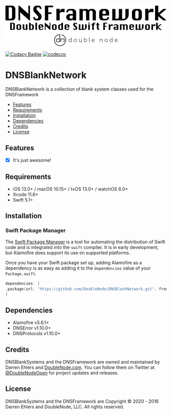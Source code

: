 ![DoubleNode Swift Framework](https://github.com/DoubleNode/DNSBlankNetwork/raw/master/DNSFrameworkLogo.png)

[![Codacy Badge](https://api.codacy.com/project/badge/Grade/97eedf9e8afc4d1c9e56920ea71a5a98)](https://www.codacy.com/gh/DoubleNode/DNSBlankNetwork?utm_source=github.com&amp;utm_medium=referral&amp;utm_content=DoubleNode/DNSBlankNetwork&amp;utm_campaign=Badge_Grade)
[![codecov](https://codecov.io/gh/DoubleNode/DNSBlankNetwork/branch/master/graph/badge.svg?token=NcFMBk0g9t)](https://codecov.io/gh/DoubleNode/DNSBlankNetwork)

# DNSBlankNetwork

DNSBlankNetwork is a collection of blank system classes used for the DNSFramework

-   [Features](#features)
-   [Requirements](#requirements)
-   [Installation](#installation)
-   [Dependencies](#dependencies)
-   [Credits](#credits)
-   [License](#license)

## Features

-   [x] It's just awesome!

## Requirements

-   iOS 13.0+ / macOS 10.15+ / tvOS 13.0+ / watchOS 6.0+
-   Xcode 11.6+
-   Swift 5.1+

## Installation

### Swift Package Manager

The [Swift Package Manager](https://swift.org/package-manager/) is a tool for automating the distribution of Swift code and is integrated into the `swift` compiler. It is in early development, but Alamofire does support its use on supported platforms.

Once you have your Swift package set up, adding Alamofire as a dependency is as easy as adding it to the `dependencies` value of your `Package.swift`.

```swift
dependencies: [
.package(url: "https://github.com/DoubleNode/DNSBlankNetwork.git", from: "1.10.0")
]
```

## Dependencies

-   Alamofire v5.6.1+
-   DNSError v1.10.0+
-   DNSProtocols v1.10.0+

## Credits

DNSBlankSystems and the DNSFramework are owned and maintained by Darren Ehlers and [DoubleNode.com](http://doublenode.com). You can follow them on Twitter at [@DoubleNodeOpen](https://twitter.com/DoubleNodeOpen) for project updates and releases.

## License

DNSBlankSystems and the DNSFramework are Copyright © 2020 - 2016 Darren Ehlers and DoubleNode, LLC. All rights reserved.
